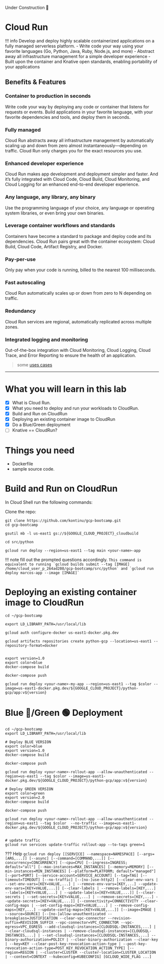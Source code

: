 Under Construction 🚧

<!-- # should it be Cloud Run instead?

https://cloud.google.com/run/docs/quickstarts/build-and-deploy/python

https://medium.com/the-node-js-collection/time-to-hello-world-part3-gke-9ca38e55eb6d
https://medium.com/google-cloud/knative-to-cloud-run-f0ed1617e256
-->

# Cloud Run

!!! info
    Develop and deploy highly scalable containerized applications on a fully managed serverless platform.
    - Write code your way using your favorite languages (Go, Python, Java, Ruby, Node.js, and more)
    - Abstract away all infrastructure management for a simple developer experience
    - Built upon the container and Knative open standards, enabling  portability of your applications


## Benefits & Features

### Container to production in seconds
Write code your way by deploying any code or container that listens for requests or events. Build applications in your favorite language, with your favorite dependencies and tools, and deploy them in seconds.

### Fully managed
Cloud Run abstracts away all infrastructure management by automatically scaling up and down from zero almost instantaneously—depending on traffic. Cloud Run only charges you for the exact resources you use.

### Enhanced developer experience
Cloud Run makes app development and deployment simpler and faster. And it’s fully integrated with Cloud Code, Cloud Build, Cloud Monitoring, and Cloud Logging for an enhanced end-to-end developer experience.

### Any language, any library, any binary
Use the programming language of your choice, any language or operating system libraries, or even bring your own binaries.

### Leverage container workflows and standards
Containers have become a standard to package and deploy code and its dependencies. Cloud Run pairs great with the container ecosystem: Cloud Build, Cloud Code, Artifact Registry, and Docker.

### Pay‐per‐use
Only pay when your code is running, billed to the nearest 100 milliseconds.

### Fast autoscaling

Cloud Run automatically scales up or down from zero to N depending on traffic.

### Redundancy

Cloud Run services are regional, automatically replicated across multiple zones.

### Integrated logging and monitoring
Out-of-the-box integration with Cloud Monitoring, Cloud Logging, Cloud Trace, and Error Reporting to ensure the health of an application.

> some [uses cases](https://cloud.google.com/run#section-6)

---

# What you will learn in this lab

- [x] What is Cloud Run.
- [x] What you need to deploy and run your workloads to CloudRun.
- [x] Build and Run on CloudRun
- [x] Deploying an existing container image to CloudRun
- [x] Do a Blue/Green deployment
- [ ] Knative == CloudRun?
<!-- - [x] How to IaC in Cloud Run using Knative.
- [x] Extensible options for Knative. -->



# Things you need

- Dockerfile
- sample source code.


# Build and Run on CloudRun

In Cloud Shell run the following commands:

Clone the repo:
```
git clone https://github.com/kontinu/gcp-bootcamp.git
cd gcp-bootcamp
```

```
gsutil mb -l us-east1 gs://${GOOGLE_CLOUD_PROJECT}_cloudbuild

cd src/python

gcloud run deploy --region=us-east1 --tag main <your-name>-app
```

!!! note
    fill out the prompted questions accordingly.
    ```
    This command is equivalent to running `gcloud builds submit --tag [IMAGE] /home/cloud_user_p_264ad208/gcp-bootcamp/src/python` and `gcloud run deploy marcos-app --image [IMAGE]`
    ```


# Deploying an existing container image to CloudRun



```
cd ~/gcp-bootcamp

export LD_LIBRARY_PATH=/usr/local/lib

gcloud auth configure-docker us-east1-docker.pkg.dev

gcloud artifacts repositories create python-gcp --location=us-east1 --repository-format=docker


export version=1.0
export color=blue
docker-compose build

docker-compose push

gcloud run deploy <your-name>-my-app --region=us-east1 --tag $color --image=us-east1-docker.pkg.dev/${GOOGLE_CLOUD_PROJECT}/python-gcp/app:v${version}
```



# Blue 🔵/Green 🟢 Deployment

```
cd ~/gcp-bootcamp
export LD_LIBRARY_PATH=/usr/local/lib

# Deploy BLUE VERSION
export color=blue
export version=1.0
docker-compose build

docker-compose push

gcloud run deploy <your-name>-rollout-app --allow-unauthenticated --region=us-east1 --tag $color --image=us-east1-docker.pkg.dev/${GOOGLE_CLOUD_PROJECT}/python-gcp/app:v${version}

# Deploy GREEN VERSION
export color=green
export version=2.0
docker-compose build

docker-compose push

gcloud run deploy <your-name>-rollout-app --allow-unauthenticated --region=us-east1 --tag $color  --no-traffic --image=us-east1-docker.pkg.dev/${GOOGLE_CLOUD_PROJECT}/python-gcp/app:v${version}


# update traffic
gcloud run services update-traffic rollout-app --to-tags green=1

```



??? Help
    ```
    gcloud run deploy [[SERVICE] --namespace=NAMESPACE] [--args=[ARG,...]]
            [--async] [--command=[COMMAND,...]] [--concurrency=CONCURRENCY]
            [--cpu=CPU] [--ingress=INGRESS; default="all"]
            [--max-instances=MAX_INSTANCES] [--memory=MEMORY]
            [--min-instances=MIN_INSTANCES]
            [--platform=PLATFORM; default="managed"] [--port=PORT]
            [--service-account=SERVICE_ACCOUNT] [--tag=TAG] [--timeout=TIMEOUT]
            [--no-traffic] [--[no-]use-http2]
            [--clear-env-vars | --set-env-vars=[KEY=VALUE,...]
            | --remove-env-vars=[KEY,...] --update-env-vars=[KEY=VALUE,...]]
            [--clear-labels | --remove-labels=[KEY,...] --labels=[KEY=VALUE,...]
            | --update-labels=[KEY=VALUE,...]]
            [--clear-secrets | --set-secrets=[KEY=VALUE,...]
            | --remove-secrets=[KEY,...] --update-secrets=[KEY=VALUE,...]]
            [--connectivity=CONNECTIVITY --clear-config-maps
            | --set-config-maps=[KEY=VALUE,...] | --remove-config-maps=[KEY,...]
            --update-config-maps=[KEY=VALUE,...]]
            [--image=IMAGE | --source=SOURCE]
            [--[no-]allow-unauthenticated --breakglass=JUSTIFICATION
            --clear-vpc-connector --revision-suffix=REVISION_SUFFIX
            --vpc-connector=VPC_CONNECTOR --vpc-egress=VPC_EGRESS
            --add-cloudsql-instances=[CLOUDSQL-INSTANCES,...]
            | --clear-cloudsql-instances
            | --remove-cloudsql-instances=[CLOUDSQL-INSTANCES,...]
            | --set-cloudsql-instances=[CLOUDSQL-INSTANCES,...]
            --binary-authorization=POLICY
            | --clear-binary-authorization --clear-key
            | --key=KEY --clear-post-key-revocation-action-type
            | --post-key-revocation-action-type=POST_KEY_REVOCATION_ACTION_TYPE]
            [--region=REGION
            | --cluster=CLUSTER --cluster-location=CLUSTER_LOCATION
            | --context=CONTEXT --kubeconfig=KUBECONFIG] [GCLOUD_WIDE_FLAG ...]
    ```
